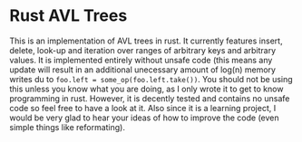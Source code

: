 # Rust AVL Trees
This is an implementation of AVL trees in rust. It currently features insert, delete, look-up and iteration over ranges of arbitrary keys and arbitrary
values. It is implemented entirely without unsafe code (this means any update will result in an additional unecessary amount of log(n) memory writes du to `foo.left = some_op(foo.left.take())`. You should not be using this unless you know what you are doing, as I only wrote it to get to know programming in rust. However, it is decently tested and contains no unsafe code so feel free to have a look at it. Also since it is a learning project, I would be very glad to hear your ideas of how to improve the code (even simple things like reformating).
